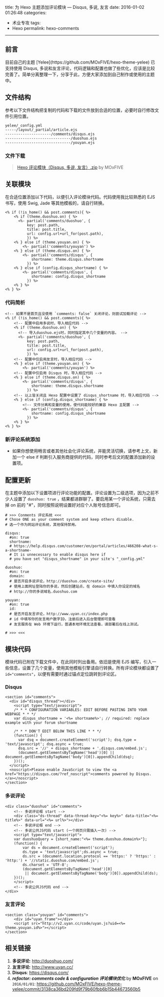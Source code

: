 title: 为 Hexo 主题添加评论模块 — Disqus, 多说, 友言
date: 2016-01-02 01:26:48
categories:
- 术业专攻
tags:
- Hexo
permalink: hexo-comments
---

<h2 id="intro">前言</h2>目前自己的主题 [Yelee](https://github.com/MOxFIVE/hexo-theme-yelee) 已支持使用 Disqus, 多说和友言评论，代码逻辑和配置也做了些优化，应该是比较完善了。简单分离整理一下，分享于此，方便大家添加到自己制作或使用的主题中。

<!-- more -->

## 文件结构
参考以下文件结构把复制的代码和下载的文件放到合适的位置，必要时自行修改文件引用位置。

```
yelee/_config.yml
-----/layout/_partial/article.ejs
---------------------/comments/disqus.ejs
------------------------------/duoshuo.ejs
------------------------------/youyan.ejs
```

### 文件下载
> [Hexo 评论模块（Disqus, 多说, 友言）.zip](/resources/Hexo评论模块.zip) by MOxFIVE

## 关联模块
在合适位置添加以下代码，以便引入评论模块代码。代码使用我比较熟悉的 EJS 书写，使用 Swig, Jade 等其他模板的，请自行转换。

```
<% if (!is_home() && post.comments){ %>
    <% if (theme.duoshuo.on) { %>
      <%- partial('comments/duoshuo', {
          key: post.path,
          title: post.title,
          url: config.url+url_for(post.path),
          }) %>
    <% } else if (theme.youyan.on) { %>
        <%- partial('comments/youyan') %>
    <% } else if (theme.disqus.on) { %>
        <%- partial('comments/disqus', {
            shortname: theme.disqus.shortname
          }) %>
    <% } else if (config.disqus_shortname) { %>
        <%- partial('comments/disqus', {
            shortname: config.disqus_shortname
          }) %>
    <% } %>
<% } %>
```

### 代码简析

```
<!-- 如果不是首页且没使用 `comments: false` 关闭评论，则尝试加载评论 -->
<% if (!is_home() && post.comments){ %>
    <!-- 配置中启用多说时，导入相应代码 -->
    <% if (theme.duoshuo.on) { %> 
      <!-- 导入duoshuo.ejs时，同时指定其中几个变量的内容。 -->
      <%- partial('comments/duoshuo', {
          key: post.path,
          title: post.title,
          url: config.url+url_for(post.path),
          }) %>
    <!-- 配置中仅启用友言时，导入相应代码 -->
    <% } else if (theme.youyan.on) { %>
        <%- partial('comments/youyan') %>
    <!-- 配置中仅启用 Disqus 时，导入相应代码 -->
    <% } else if (theme.disqus.on) { %>
        <%- partial('comments/disqus', {
            shortname: theme.disqus.shortname
          }) %>
    <!-- 以上皆关闭且 Hexo 配置中设置了 disqus_shortname 时，导入相应代码 -->
    <% } else if (config.disqus_shortname) { %>
        <!-- 文件分离和变量的使用，使代码能较好的兼容 Hexo 主配置 -->
        <%- partial('comments/disqus', {
            shortname: config.disqus_shortname
          }) %>
    <% } %>
<% } %>
```

### 新评论系统添加
- 如果你想使用畅言或者其他社会化评论系统，并能灵活切换，请参考上文，新加一个 else if 判断引入服务商提供的代码，同时参考后文的配置添加新的设置项。

## 配置更新
在主题中添加以下设置项进行评论功能的配置。评论设置为二级选项，因为之前不少人设置了 `duoshuo: true` ，结果都进群聊了。要启用某一个评论系统，只需去掉 on 前的 "#"，同时按照说明设置好对应个人账号信息即可。

```
# >>> Conments 评论系统 <<<
# Chose ONE as your comment system and keep others disable.
# 选一个作为网站评论系统，其他保持禁用。

disqus: 
  #on: true
  shortname: 
  # https://help.disqus.com/customer/en/portal/articles/466208-what-s-a-shortname-
  # It is unnecessary to enable disqus here if 
  # you have set "disqus_shortname" in your site's "_config.yml" 

duoshuo: 
  #on: true
  domain: 
  # 是否开启多说评论，http://duoshuo.com/create-site/
  # 使用上面网址登陆你的多说，然后创建站点，在 domain 中填入你设定的域名
  # http://你的多说域名.duoshuo.com

youyan:
  #on: true
  id: 
  # 是否开启友言评论，http://www.uyan.cc/index.php
  # id 中填写你的友言用户数字ID，注册后进入后台管理即可查看
  # 友言服务在 Web 环境下运行，普通本地环境无法查看，请部署后在线上测试。

# >>> <<<
```

## 模块代码
模块代码已附在下载文件中，在此同时列出备用。依旧是使用 EJS 编写，引入一些信息，设置了几个变量，使用其他模板引擎请自行转换。所有评论模块都设置了 `id="comments"`，以便有需要时通过锚点定位跳转到评论区。

### Disqus
```
<section id="comments">
  <div id="disqus_thread"></div>
    <script type="text/javascript">
    /* * * CONFIGURATION VARIABLES: EDIT BEFORE PASTING INTO YOUR WEBPAGE * * */
    var disqus_shortname = '<%= shortname%>'; // required: replace example with your forum shortname

    /* * * DON'T EDIT BELOW THIS LINE * * */
    (function() {
      var dsq = document.createElement('script'); dsq.type = 'text/javascript'; dsq.async = true;
      dsq.src = '//' + disqus_shortname + '.disqus.com/embed.js';
      (document.getElementsByTagName('head')[0] || document.getElementsByTagName('body')[0]).appendChild(dsq);
    })();
  </script>
  <noscript>Please enable JavaScript to view the <a href="https://disqus.com/?ref_noscript">comments powered by Disqus.</a></noscript>
</section>
```

### 多说评论
```
<div class="duoshuo" id="comments">
    <!-- 多说评论框 start -->
    <div class="ds-thread" data-thread-key="<%= key%>" data-title="<%= title%>" data-url="<%= url%>"></div>
    <!-- 多说评论框 end -->
    <!-- 多说公共JS代码 start (一个网页只需插入一次) -->
    <script type="text/javascript">
    var duoshuoQuery = {short_name:"<%= theme.duoshuo.domain%>"};
    (function() {
        var ds = document.createElement('script');
        ds.type = 'text/javascript';ds.async = true;
        ds.src = (document.location.protocol == 'https:' ? 'https:' : 'http:') + '//static.duoshuo.com/embed.js';
        ds.charset = 'UTF-8';
        (document.getElementsByTagName('head')[0] 
         || document.getElementsByTagName('body')[0]).appendChild(ds);
    })();
    </script>
    <!-- 多说公共JS代码 end -->
</div>
```

### 友言评论
```
<section class="youyan" id="comments">
    <div id="uyan_frame"></div>
    <script src="http://v2.uyan.cc/code/uyan.js?uid=<%= theme.youyan.id%>"></script>
</section>
```

## 相关链接
1. **多说评论**: <http://duoshuo.com/>
1. **友言评论**: <http://www.uyan.cc/>
1. **Disqus**: <https://disqus.com/>
1. ***refactor: comments code & configuration 评论模块优化*** by **MOxFIVE** on <code>2016/01/01</code>: <https://github.com/MOxFIVE/hexo-theme-yelee/commit/3138ca36bd209fd9f79b60fbb6b15b44673560b5>
